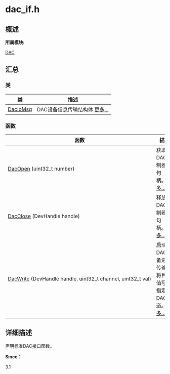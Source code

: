 # dac_if.h


## **概述**

**所属模块:**

[DAC](_d_a_c.md)


## **汇总**


### 类

  | 类 | 描述 | 
| -------- | -------- |
| [DacIoMsg](_dac_io_msg.md) | DAC设备信息传输结构体&nbsp;[更多...](_dac_io_msg.md) | 


### 函数

  | 函数 | 描述 | 
| -------- | -------- |
| [DacOpen](_d_a_c.md#dacopen)&nbsp;(uint32_t&nbsp;number) | 获取DAC控制器的句柄。&nbsp;[更多...](_d_a_c.md#dacopen) | 
| [DacClose](_d_a_c.md#dacclose)&nbsp;(DevHandle&nbsp;handle) | 释放DAC控制器的句柄。&nbsp;[更多...](_d_a_c.md#dacclose) | 
| [DacWrite](_d_a_c.md#dacwrite)&nbsp;(DevHandle&nbsp;handle,&nbsp;uint32_t&nbsp;channel,&nbsp;uint32_t&nbsp;val) | 启动DAC设备进行传输，将目标值写入指定的DAC通道。&nbsp;[更多...](_d_a_c.md#dacwrite) | 


## **详细描述**

声明标准DAC接口函数。

**Since：**

3.1
